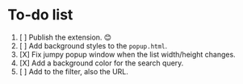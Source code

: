 # To-do list

1. [ ] Publish the extension. 😊
2. [ ] Add background styles to the `popup.html`.
3. [X] Fix jumpy popup window when the list width/height changes.
4. [X] Add a background color for the search query.
5. [ ] Add to the filter, also the URL.
